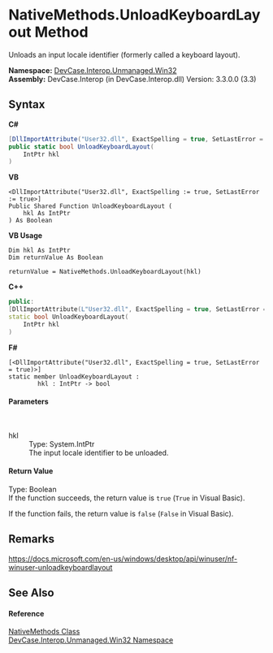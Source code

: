 # NativeMethods.UnloadKeyboardLayout Method 
 

Unloads an input locale identifier (formerly called a keyboard layout).

**Namespace:**&nbsp;<a href="N_DevCase_Interop_Unmanaged_Win32">DevCase.Interop.Unmanaged.Win32</a><br />**Assembly:**&nbsp;DevCase.Interop (in DevCase.Interop.dll) Version: 3.3.0.0 (3.3)

## Syntax

**C#**<br />
``` C#
[DllImportAttribute("User32.dll", ExactSpelling = true, SetLastError = true)]
public static bool UnloadKeyboardLayout(
	IntPtr hkl
)
```

**VB**<br />
``` VB
<DllImportAttribute("User32.dll", ExactSpelling := true, SetLastError := true>]
Public Shared Function UnloadKeyboardLayout ( 
	hkl As IntPtr
) As Boolean
```

**VB Usage**<br />
``` VB Usage
Dim hkl As IntPtr
Dim returnValue As Boolean

returnValue = NativeMethods.UnloadKeyboardLayout(hkl)
```

**C++**<br />
``` C++
public:
[DllImportAttribute(L"User32.dll", ExactSpelling = true, SetLastError = true)]
static bool UnloadKeyboardLayout(
	IntPtr hkl
)
```

**F#**<br />
``` F#
[<DllImportAttribute("User32.dll", ExactSpelling = true, SetLastError = true)>]
static member UnloadKeyboardLayout : 
        hkl : IntPtr -> bool 

```


#### Parameters
&nbsp;<dl><dt>hkl</dt><dd>Type: System.IntPtr<br />The input locale identifier to be unloaded.</dd></dl>

#### Return Value
Type: Boolean<br />If the function succeeds, the return value is `true` (`True` in Visual Basic). 

 If the function fails, the return value is `false` (`False` in Visual Basic).

## Remarks
<a href="https://docs.microsoft.com/en-us/windows/desktop/api/winuser/nf-winuser-unloadkeyboardlayout" target="_blank">https://docs.microsoft.com/en-us/windows/desktop/api/winuser/nf-winuser-unloadkeyboardlayout</a>

## See Also


#### Reference
<a href="T_DevCase_Interop_Unmanaged_Win32_NativeMethods">NativeMethods Class</a><br /><a href="N_DevCase_Interop_Unmanaged_Win32">DevCase.Interop.Unmanaged.Win32 Namespace</a><br />